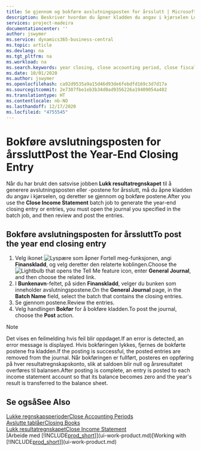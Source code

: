```yaml
---
title: Se gjennom og bokføre avslutningsposten for årsslutt | Microsoft-dokumentasjon
description: Beskriver hvordan du åpner kladden du angav i kjørselen Lukk resultatregnskapet, og deretter ser gjennom og bokfører avslutningsposten for årsslutt.
services: project-madeira
documentationcenter: ''
author: jswymer
ms.service: dynamics365-business-central
ms.topic: article
ms.devlang: na
ms.tgt_pltfrm: na
ms.workload: na
ms.search.keywords: year closing, close accounting period, close fiscal year, bank account detailed trial balance
ms.date: 10/01/2020
ms.author: jswymer
ms.openlocfilehash: ca92d9535a9a15d46d93de6febdfd169c3d7d17a
ms.sourcegitcommit: 2e7307fbe1eb3b34d0ad9356226a19409054a402
ms.translationtype: HT
ms.contentlocale: nb-NO
ms.lasthandoff: 12/17/2020
ms.locfileid: "4755545"
---
```

# <a name="post-the-year-end-closing-entry"></a><span data-ttu-id="71bb4-103">Bokføre avslutningsposten for årsslutt</span><span class="sxs-lookup"><span data-stu-id="71bb4-103">Post the Year-End Closing Entry</span></span>
<span data-ttu-id="71bb4-104">Når du har brukt den satsvise jobben **Lukk resultatregnskapet** til å generere avslutningsposten eller -postene for årsslutt, må du åpne kladden du angav i kjørselen, og deretter se gjennom og bokføre postene.</span><span class="sxs-lookup"><span data-stu-id="71bb4-104">After you use the **Close Income Statement** batch job to generate the year-end closing entry or entries, you must open the journal you specified in the batch job, and then review and post the entries.</span></span>

## <a name="to-post-the-year-end-closing-entry"></a><span data-ttu-id="71bb4-105">Bokføre avslutningsposten for årsslutt</span><span class="sxs-lookup"><span data-stu-id="71bb4-105">To post the year end closing entry</span></span>
1. <span data-ttu-id="71bb4-106">Velg ikonet ![Lyspære som åpner Fortell meg-funksjonen](media/ui-search/search_small.png "Fortell hva du vil gjøre"), angi **Finanskladd**, og velg deretter den relaterte koblingen.</span><span class="sxs-lookup"><span data-stu-id="71bb4-106">Choose the ![Lightbulb that opens the Tell Me feature](media/ui-search/search_small.png "Tell me what you want to do") icon, enter **General Journal**, and then choose the related link.</span></span>
2. <span data-ttu-id="71bb4-107">I **Bunkenavn**-feltet, på siden **Finanskladd**, velger du bunken som inneholder avslutningspostene.</span><span class="sxs-lookup"><span data-stu-id="71bb4-107">On the **General Journal** page, in the **Batch Name** field, select the batch that contains the closing entries.</span></span>
3. <span data-ttu-id="71bb4-108">Se gjennom postene.</span><span class="sxs-lookup"><span data-stu-id="71bb4-108">Review the entries.</span></span>
4. <span data-ttu-id="71bb4-109">Velg handlingen **Bokfør** for å bokføre kladden.</span><span class="sxs-lookup"><span data-stu-id="71bb4-109">To post the journal, choose the **Post** action.</span></span>

> [!NOTE]  
>   <span data-ttu-id="71bb4-110">Det vises en feilmelding hvis feil blir oppdaget.</span><span class="sxs-lookup"><span data-stu-id="71bb4-110">If an error is detected, an error message is displayed.</span></span> <span data-ttu-id="71bb4-111">Hvis bokføringen lykkes, fjernes de bokførte postene fra kladden.</span><span class="sxs-lookup"><span data-stu-id="71bb4-111">If the posting is successful, the posted entries are removed from the journal.</span></span> <span data-ttu-id="71bb4-112">Når bokføringen er fullført, posteres en oppføring på hver resultatregnskapskonto, slik at saldoen blir null og årsresultatet overføres til balansen.</span><span class="sxs-lookup"><span data-stu-id="71bb4-112">After posting is complete, an entry is posted to each income statement account so that its balance becomes zero and the year's result is transferred to the balance sheet.</span></span>

## <a name="see-also"></a><span data-ttu-id="71bb4-113">Se også</span><span class="sxs-lookup"><span data-stu-id="71bb4-113">See Also</span></span>
[<span data-ttu-id="71bb4-114">Lukke regnskapsperioder</span><span class="sxs-lookup"><span data-stu-id="71bb4-114">Close Accounting Periods</span></span>](year-close-account-periods.md)  
[<span data-ttu-id="71bb4-115">Avslutte tablåer</span><span class="sxs-lookup"><span data-stu-id="71bb4-115">Closing Books</span></span>](year-close-books.md)  
[<span data-ttu-id="71bb4-116">Lukk resultatregnskapet</span><span class="sxs-lookup"><span data-stu-id="71bb4-116">Close Income Statement</span></span>](year-close-income-statement.md)  
<span data-ttu-id="71bb4-117">[Arbeide med [!INCLUDE[prod_short](includes/prod_short.md)]](ui-work-product.md)</span><span class="sxs-lookup"><span data-stu-id="71bb4-117">[Working with [!INCLUDE[prod_short](includes/prod_short.md)]](ui-work-product.md)</span></span>
